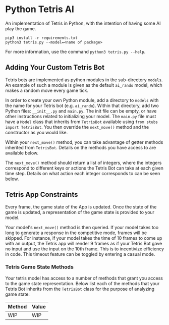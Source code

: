 # Python Tetris AI

An implementation of Tetris in Python, with the intention of having some AI play
the game.

```
pip3 install -r requirements.txt
python3 tetris.py --model=<name of package>
```

For more information, use the command `python3 tetris.py --help`.

## Adding Your Custom Tetris Bot

Tetris bots are implemented as python modules in the sub-directory `models`. An
example of such a module is given as the default `ai_rando` model, which makes a
random move every game tick.

In order to create your own Python module, add a directory to `models` with the
name for your Tetris bot (e.g. `ai_rando`). Within that directory, add two
Python files: `__init__.py` and `main.py`. The init file can be empty, or have
other instructions related to initializing your model. The `main.py` file must
have a `Model` class that inherits from `TetrisBot` available using
`from stubs import TetrisBot`. You then override the `next_move()` method and
the constructor as you would like.

Within your `next_move()` method, you can take advantage of getter methods
inherited from `TetrisBot`. Details on the methods you have access to are
available below.

The `next_move()` method should return a list of integers, where the integers
correspond to different keys or actions the Tetris Bot can take at each given
time step. Details on what action each integer corresponds to can be seen below.

## Tetris App Constraints

Every frame, the game state of the App is updated. Once the state of the game
is updated, a representation of the game state is provided to your model.

Your model's `next_move()` method is then queried. If your model takes too long
to generate a response in the competitive mode, frames will be skipped. For
instance, if your model takes the time of 10 frames to come up with an output,
the Tetris app will render 9 frames as if your Tetris Bot gave no input and
use the input on the 10th frame. This is to incentivize efficiency in code. This
timeout feature can be toggled by entering a casual mode.

### Tetris Game State Methods

Your tetris model has access to a number of methods that grant you access to the
game state representation. Below list each of the methods that your Tetris Bot
inherits from the `TetrisBot` class for the purpose of analyzing game state:

| Method | Value |
| -------|-------|
| WIP    | WIP   |
